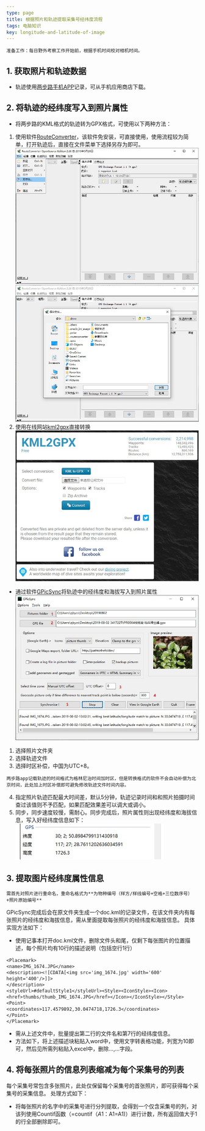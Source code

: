 ```yaml
---
type: page
title: 根据照片和轨迹提取采集号经纬度流程
tags: 电脑知识
key: longitude-and-latitude-of-image
---
```


<!--more-->

```
准备工作：每日野外考察工作开始前，根据手机时间校对相机时间。
```

## 1. 获取照片和轨迹数据 
- 轨迹使用[两步路手机APP](http://www.2bulu.com/about/app_download2.htm?id=0)记录，可从手机应用商店下载。
## 2. 将轨迹的经纬度写入到照片属性
- 将两步路的KML格式的轨迹转为GPX格式，可使用以下两种方法：
1. 使用软件[RouteConverter](https://www.routeconverter.com/stable-releases/en)，该软件免安装，可直接使用，使用流程较为简单，打开轨迹后，直接在文件菜单下选择另存为即可。
![image](https://github.com/qbycs/qbycs.github.io/blob/master/image/blog/2019-10-20-longitude-and-latitude-for-images/snipaste_2019-08-06_17-50-38.jpg?raw=true)
![image](https://github.com/qbycs/qbycs.github.io/blob/master/image/blog/2019-10-20-longitude-and-latitude-for-images/snipaste_2019-08-06_17-49-24.jpg?raw=true)
2. 使用在线网站[kml2gpx](https://kml2gpx.com)直接转换
![image](https://github.com/qbycs/qbycs.github.io/blob/master/image/blog/2019-10-20-longitude-and-latitude-for-images/snipaste_2019-08-06_17-52-51.jpg?raw=true)
- 通过软件[GPicSync](https://sourceforge.net/projects/gpicsync/)将轨迹中的经纬度和海拔写入到照片属性 
![image](https://github.com/qbycs/qbycs.github.io/blob/master/image/blog/2019-10-20-longitude-and-latitude-for-images/snipaste_2019-08-07_09-06-19.jpg?raw=true)
1. 选择照片文件夹
2. 选择轨迹文件
3. 选择时区补偿，中国为UTC+8。
```
两步路app记载轨迹的时间格式为格林尼治时间加时区，但是转换格式的软件不会自动补偿为北京时间，此处加上时区补偿即可避免修改轨迹文件时间内容。
```
4. 指定照片轨迹匹配最大时间差，默认5分钟，轨迹记录时间和和照片拍摄时间查过该值则不予匹配，如果匹配效果差可以调大或调小。
5. 同步，同步速度较慢，需耐心。同步完成后，照片属性则出现经纬度和海拔信息，写入好经纬度信息如下：
![image](https://github.com/qbycs/qbycs.github.io/blob/master/image/blog/2019-10-20-longitude-and-latitude-for-images/snipaste_2019-08-07_09-33-05.jpg?raw=true)
## 3. 提取图片经纬度属性信息
```
需首先对照片进行重命名，重命名格式为**为物种编号（样方/样线编号+空格+三位数序号）+照片原始编号**
```
GPicSync完成后会在原文件夹生成一个doc.kml的记录文件，在该文件夹内有每张照片的经纬度和海拔信息，需从里面提取每张照片的经纬度和海拔信息。
具体实现方法如下：
- 使用记事本打开doc.kml文件，删除文件头和尾，仅剩下每张图片的位置描述，每个照片均有10行的描述说明（包括空行1行）
```
<Placemark>
<name>IMG_1674.JPG</name>
<description><![CDATA[<img src='img_1674.jpg' width='600' height='400'/>]]>
</description>
<styleUrl>#defaultStyle1</styleUrl><Style><IconStyle><Icon><href>thumbs/thumb_IMG_1674.JPG</href></Icon></IconStyle></Style>
<Point>
<coordinates>117.4579892,30.0474718,1726.3</coordinates>
</Point>
</Placemark>
```
- 需从上述文件中，批量提出第二行的文件名和第7行的经纬度信息。
- 方法如下，将上述描述块粘贴入word中，使用文字转表格功能，列宽为10即可，然后见所需列粘贴入excel中，删除<name>...</name>,<coordinates>...</coordinates>字段。
## 4. 将每张照片的信息列表缩减为每个采集号的列表
每个采集号常包含多张照片，此处仅保留每个采集号的首张照片，即可获得每个采集号的采集信息。
处理方式如下：

- 将每张照片的名字中的采集号进行分列提取，会得到一个仅含采集号的列，对该列使用Countif函数（=countif（$A$1：A1=A1)）进行计数，所有返回值大于1的行全部删除即可。